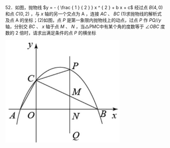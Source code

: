 52．如图，抛物线 $y = - { \frac { 1 } { 2 } } x ^ { 2 } + b x + c$ 经过点 $B ( 4 , 0 )$ 和点 $C ( 0 , 2 )$ ，与 $x$ 轴的另一个交点为 A ，连接 $A C$ 、 $B C$ (1)求抛物线的解析式及点 A 的坐标；(2)如图，点 $P$ 是第一象限内抛物线上的动点，过点 $P$ 作 $P Q / / y$ 轴，分别交 $B C$ 、 $x$ 轴于点 $M$ 、 $N$ ，当△PMC中有某个角的度数等于 $\angle O B C$ 度数的 2 倍时，请求出满足条件的点 $P$ 的横坐标

![](<../../qs_image_DB/专题1-6_二倍角的解题策略：倍半角模型与绝配角（解析版）_/a487654b072eb2ce43abb09ba97a3382983f97856481afe236dfbc71ac8b43f2.jpg>)
